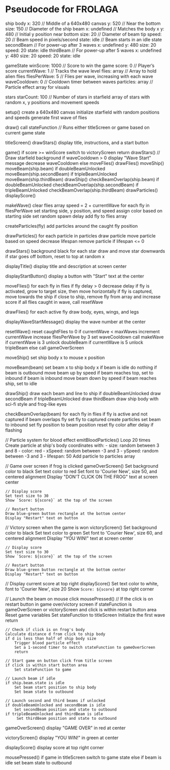 # Pseudocode for FROLAGA

ship
    body
        x: 320 // Middle of a 640x480 canvas
        y: 520 // Near the bottom
        size: 150 // Diameter of the ship
    beam
        x: undefined // Matches the body x
        y: 480 // Initial y position near bottom
        size: 20 // Diameter of beam tip
        speed: 20 // Beam speed in pixels/second
        state: idle // Beam starts in an idle state
    secondBeam // For power-up after 3 waves
        x: undefined
        y: 480
        size: 20
        speed: 20
        state: idle
    thirdBeam // For power-up after 5 waves
        x: undefined
        y: 480
        size: 20
        speed: 20
        state: idle

gameState
    winScore: 1000 // Score to win the game
    score: 0 // Player’s score
    currentWave: 1 // Tracks the wave level
    flies: array // Array to hold alien flies
    fliesPerWave: 5 // Flies per wave, increasing with each wave
    waveCooldown: 0 // Cooldown timer between waves
    particles: array // Particle effect array for visuals

stars
    starCount: 100 // Number of stars in starfield
    array of stars with random x, y positions and movement speeds

setup()
    create a 640x480 canvas
    initialize starfield with random positions and speeds
    generate first wave of flies

draw()
    call stateFunction // Runs either titleScreen or game based on current game state

titleScreen()
    drawStars()
    display title, instructions, and a start button

game()
    if score >= winScore
        switch to victoryScreen
        return
    drawStars() // Draw starfield background
    if waveCooldown > 0
        display "Wave Start" message
        decrease waveCooldown
    else
        moveFlies()
        drawFlies()
        moveShip()
        moveBeam(ship.beam)
        if doubleBeamUnlocked moveBeam(ship.secondBeam)
        if tripleBeamUnlocked moveBeam(ship.thirdBeam)
        drawShip()
        checkBeamOverlap(ship.beam)
        if doubleBeamUnlocked checkBeamOverlap(ship.secondBeam)
        if tripleBeamUnlocked checkBeamOverlap(ship.thirdBeam)
        drawParticles()
        displayScore()

makeWave()
    clear flies array
    speed = 2 + currentWave
    for each fly in fliesPerWave
        set starting side, y position, and speed
        assign color based on starting side
        set random spawn delay
        add fly to flies array

createParticles(fly)
    add particles around the caught fly position

drawParticles()
    for each particle in particles
        draw particle
        move particle based on speed
        decrease lifespan
        remove particle if lifespan <= 0

drawStars()
    background black
    for each star
        draw and move star downwards
        if star goes off bottom, reset to top at random x

displayTitle()
    display title and description at screen center

displayStartButton()
    display a button with "Start" text at the center

moveFlies()
    for each fly in flies
        if fly delay > 0
            decrease delay
        if fly is activated, grow to target size, then move horizontally
        if fly is captured, move towards the ship
            if close to ship, remove fly from array and increase score
            if all flies caught in wave, call resetWave

drawFlies()
    for each active fly
        draw body, eyes, wings, and legs

displayWaveStartMessage()
    display the wave number at the center

resetWave()
    reset caughtFlies to 0
    if currentWave < maxWaves
        increment currentWave
        increase fliesPerWave by 3
        set waveCooldown
        call makeWave
        if currentWave is 3 unlock doubleBeam
        if currentWave is 5 unlock tripleBeam
    else call gameOverScreen

moveShip()
    set ship body x to mouse x position

moveBeam(beam)
    set beam x to ship body x
    if beam is idle do nothing
    if beam is outbound
        move beam up by speed
        if beam reaches top, set to inbound
    if beam is inbound
        move beam down by speed
        if beam reaches ship, set to idle

drawShip()
    draw each beam and line to ship
    if doubleBeamUnlocked draw secondBeam
    if tripleBeamUnlocked draw thirdBeam
    draw ship body with sci-fi style and frog-like eyes

checkBeamOverlap(beam)
    for each fly in flies
        if fly is active and not captured
            if beam overlaps fly
                set fly to captured
                create particles
                set beam to inbound
                set fly position to beam position
                reset fly color after delay if flashing

// Particle system for blood effect
emitBloodParticles()
    Loop 20 times
        Create particle at ship's body coordinates with:
            - size: random between 3 and 8
            - color: red
            - xSpeed: random between -3 and 3
            - ySpeed: random between -3 and 3
            - lifespan: 50
        Add particle to particles array

// Game over screen if frog is clicked
gameOverScreen()
    Set background color to black
    Set text color to red
    Set font to 'Courier New', size 50, and centered alignment
    Display "DON'T CLICK ON THE FROG" text at screen center

    // Display score
    Set text size to 30
    Show `Score: ${score}` at the top of the screen

    // Restart button
    Draw blue-green button rectangle at the bottom center
    Display "Restart" text on button

// Victory screen when the game is won
victoryScreen()
    Set background color to black
    Set text color to green
    Set font to 'Courier New', size 60, and centered alignment
    Display "YOU WIN!" text at screen center

    // Display score
    Set text size to 30
    Show `Score: ${score}` at the top of the screen

    // Restart button
    Draw blue-green button rectangle at the bottom center
    Display "Restart" text on button

// Display current score at top right
displayScore()
    Set text color to white, font to 'Courier New', size 20
    Show `Score: ${score}` at top right corner

// Launch the beam on mouse click
mousePressed()
    // If the click is on restart button in game over/victory screen
    if stateFunction is gameOverScreen or victoryScreen and click is within restart button area
        Reset game variables
        Set stateFunction to titleScreen
        Initialize the first wave
        return

    // Check if click is on frog's body
    Calculate distance d from click to ship body
    if d is less than half of ship body size
        Trigger blood particle effect
        Set a 1-second timer to switch stateFunction to gameOverScreen
        return

    // Start game on button click from title screen
    if click is within start button area
        Set stateFunction to game

    // Launch beam if idle
    if ship.beam.state is idle
        Set beam start position to ship body
        Set beam state to outbound

    // Launch second and third beams if unlocked
    if doubleBeamUnlocked and secondBeam is idle
        Set secondBeam position and state to outbound
    if tripleBeamUnlocked and thirdBeam is idle
         Set thirdBeam position and state to outbound

gameOverScreen()
    display "GAME OVER" in red at center

victoryScreen()
    display "YOU WIN!" in green at center

displayScore()
    display score at top right corner

mousePressed()
    if game in titleScreen
        switch to game state
    else if beam is idle
        set beam state to outbound
